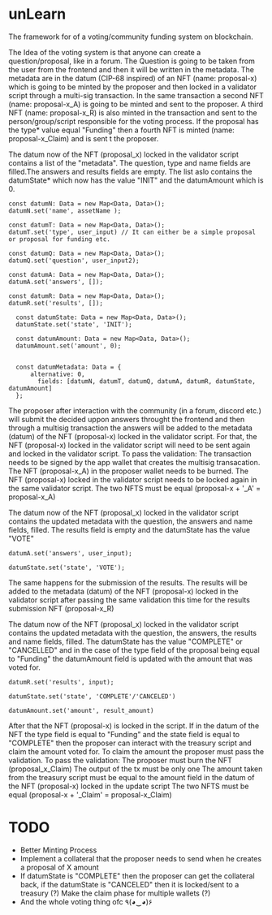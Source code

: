 # unLearn
The framework for of a voting/community funding system on blockchain.

The Idea of the voting system is that anyone can create a question/proposal, like in a forum. The Question is going to be taken from the user from the frontend and then it will be written in the metadata. The metadata are in the datum (CIP-68 inspired) of an NFT (name: proposal-x) which is going to be minted by the proposer and then locked in a validator script through a multi-sig transaction. In the same transaction a second NFT (name: proposal-x_A) is going to be minted and sent to the proposer. A third NFT (name: proposal-x_R) is also minted in the transaction and sent to the person/group/script responsible for the voting process. If the proposal has the type* value equal "Funding" then a fourth NFT is minted (name: proposal-x_Claim) and is sent t the proposer.

The datum now of the NFT (proposal_x) locked in the validator script contains a list of the "metadata". The question, type and name fields are filled.The answers and results fields are empty. The list aslo contains the datumState* which now has the value "INIT" and the datumAmount which is 0.

```
const datumN: Data = new Map<Data, Data>();
datumN.set('name', assetName );

const datumT: Data = new Map<Data, Data>();
datumT.set('type', user_input) // It can either be a simple proposal or proposal for funding etc. 

const datumQ: Data = new Map<Data, Data>();
datumQ.set('question', user_input2);

const datumA: Data = new Map<Data, Data>();
datumA.set('answers', []);

const datumR: Data = new Map<Data, Data>();
datumR.set('results', []);
  
  const datumState: Data = new Map<Data, Data>();
  datumState.set('state', 'INIT');

  const datumAmount: Data = new Map<Data, Data>();
  datumAmount.set('amount', 0);


  const datumMetadata: Data = {
      alternative: 0,
        fields: [datumN, datumT, datumQ, datumA, datumR, datumState, datumAmount]
  };
  ```

  The proposer after interaction with the community (in a forum, discord etc.) will submit the decided uppon answers throught the frontend and then through a multisig transaction the answers will be added to the metadata (datum) of the NFT (proposal-x) locked in the validator script. For that, the NFT (proposal-x) locked in the validator script will need to be sent again and locked in the validator script. To pass the validation:
  The transaction needs to be signed by the app wallet that creates the multisig transacation.
  The NFT (proposal-x_A) in the proposer wallet needs to be burned.
  The NFT (proposal-x) locked in the validator script needs to be locked again in the same validator script.
  The two NFTS must be equal (proposal-x + '_A' = proposal-x_A)

  The datum now of the NFT (proposal_x) locked in the validator script contains the updated metadata with the question, the answers and name fields, filled. The results field is empty and the datumState has the value "VOTE" 


  ```
  datumA.set('answers', user_input);

  datumState.set('state', 'VOTE');
  ```
  The same happens for the submission of the results. The results will be added to the metadata (datum) of the NFT (proposal-x) locked in the validator script after passing the same validation this time for the results submission NFT (proposal-x_R) 

  The datum now of the NFT (proposal_x) locked in the validator script contains the updated metadata with the question, the answers, the results and name fields, filled. The datumState has the value "COMPLETE" or "CANCELLED" and in the case of the type field of the proposal being equal to "Funding" the datumAmount field is updated with the amount that was voted for.

  ```
  datumR.set('results', input);

  datumState.set('state', 'COMPLETE'/'CANCELED')

  datumAmount.set('amount', result_amount)
  ```
  After that the NFT (proposal-x) is locked in the script. If in the datum of the NFT the type field is equal to "Funding" and the state field is equal to "COMPLETE" then the proposer can interact with the treasury script and claim the amount voted for. To claim the amount the proposer must pass the validation.
  To pass the validation:
  The proposer must burn the NFT (proposal_x_Claim)
  The output of the tx must be only one
  The amount taken from the treasury script must be equal to the amount field in the datum of the NFT (proposal-x) locked in the update script
  The two NFTS must be equal (proposal-x + '_Claim' = proposal-x_Claim)

# TODO
* Better Minting Process
* Implement a collateral that the proposer needs to send when he creates a proposal of X amount
* If datumState is "COMPLETE" then the proposer can get the collateral back, if the datumState is "CANCELED" then it is locked/sent to a treasury
(?) Make the claim phase for multiple wallets (?)
* And the whole voting thing ofc ٩(◕‿◕)۶
